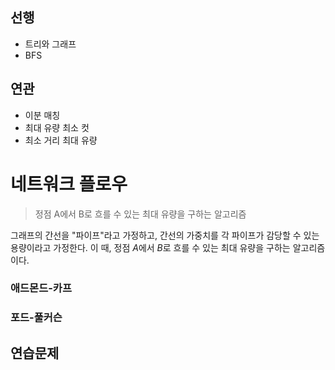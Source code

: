 ## 선행

- 트리와 그래프
- BFS

## 연관

- 이분 매칭
- 최대 유량 최소 컷
- 최소 거리 최대 유량

# 네트워크 플로우

> 정점 A에서 B로 흐를 수 있는 최대 유량을 구하는 알고리즘

그래프의 간선을 "파이프"라고 가정하고, 간선의 가중치를 각 파이프가 감당할 수 있는 용량이라고 가정한다. 이 때, 정점 $A$에서 $B$로 흐를 수 있는 최대 유량을 구하는 알고리즘이다.

### 애드몬드-카프

### 포드-풀커슨

## 연습문제